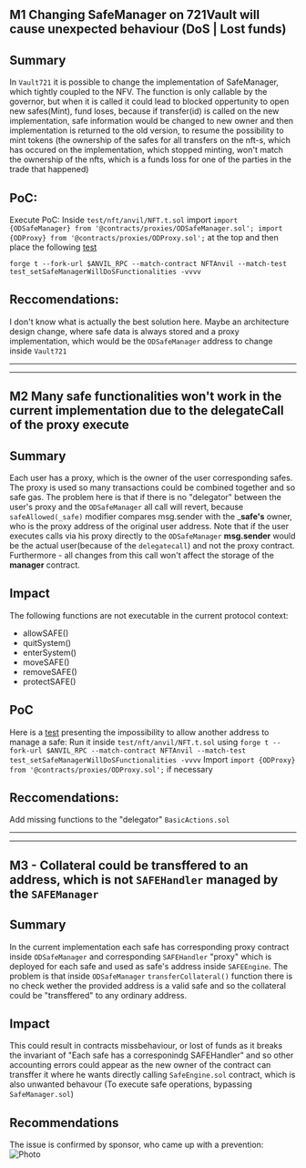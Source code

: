 ## M1 Changing SafeManager on 721Vault will cause unexpected behaviour (DoS | Lost funds)
## Summary 
In `Vault721` it is possible to change the implementation of SafeManager, which tightly coupled to the NFV. The function is only callable by the governor, but when it is called it could lead to blocked oppertunity to open new safes(Mint), fund loses, because if transfer(id) is called on the new implementation, safe information would be changed to new owner and then implementation is returned to the old version, to resume the possibility to mint tokens (the ownership of the safes for all transfers on the nft-s, which has occured on the implementation, which stopped minting, won't match the ownership of the nfts, which is a funds loss for one of the parties in the trade that happened) 

## PoC:
Execute PoC:
Inside `test/nft/anvil/NFT.t.sol` import `import {ODSafeManager} from '@contracts/proxies/ODSafeManager.sol';
import {ODProxy} from '@contracts/proxies/ODProxy.sol';` at the top and then place the following [test](https://gist.github.com/NicolaMirchev/7b31536ec888977c9123e29de14177fb)

`forge t --fork-url $ANVIL_RPC --match-contract NFTAnvil --match-test test_setSafeManagerWillDoSFunctionalities -vvvv`

## Reccomendations:
I don't know what is actually the best solution here. Maybe an architecture design change, where safe data is always stored and a proxy implementation, which would be the `ODSafeManager` address to change inside `Vault721` 

---
---

## M2  Many safe functionalities won't work in the current implementation due to the delegateCall of the proxy execute

## Summary

Each user has a proxy, which is the owner of the user corresponding safes. The proxy is used so many transactions could be combined together and so safe gas. The problem here is that if there is no "delegator" between the user's proxy and the `ODSafeManager` all call will revert, because  `safeAllowed(_safe)` modifier compares msg.sender with the ___safe's__ owner, who is the proxy address of the original user address. Note that if the user executes calls via his proxy directly to the `ODSafeManager` __msg.sender__ would be the actual user(because of the `delegatecall`) and not the proxy contract. Furthermore - all changes from this call won't affect the storage of the __manager__ contract.

## Impact
The following functions are not executable in the current protocol context:
- allowSAFE()
- quitSystem()
- enterSystem()
- moveSAFE()
- removeSAFE()
- protectSAFE()

## PoC
Here is a [test](https://gist.github.com/NicolaMirchev/5bc158c78ba0c766c784b08730499b7c) presenting the impossibility to allow another address to manage a safe:
Run it inside `test/nft/anvil/NFT.t.sol` using `forge t --fork-url $ANVIL_RPC --match-contract NFTAnvil --match-test test_setSafeManagerWillDoSFunctionalities -vvvv`
Import `import {ODProxy} from '@contracts/proxies/ODProxy.sol';` if necessary

## Reccomendations:
Add missing functions to the "delegator" `BasicActions.sol`

---
---

## M3 - Collateral could be transffered to an address, which is not `SAFEHandler` managed by the `SAFEManager`

## Summary
In the current implementation each safe has corresponding proxy contract inside `ODSafeManager` and corresponding `SAFEHandler` "proxy" which is deployed for each safe and used as safe's address inside `SAFEEngine`.
The problem is that inside `ODSafeManager` `transferCollateral()` function there is no check wether the provided address is a valid safe and so the collateral could be "transffered" to any ordinary address.
## Impact
This could result in contracts missbehaviour, or lost of funds as it breaks the invariant of "Each safe has a corresponindg SAFEHandler" and so other accounting errors could appear as the new owner of the contract can transffer it where he wants directly calling `SafeEngine.sol` contract, which is also unwanted behavour (To execute safe operations, bypassing `SafeManager.sol`)

## Recommendations
The issue is confirmed by sponsor, who came up with a prevention:
![Photo](https://user-images.githubusercontent.com/78795830/278062588-40354bf1-d164-4073-a33d-f26a7ef05c84.png)
